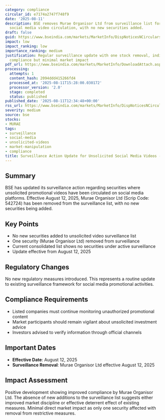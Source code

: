 ```yaml
---
category: compliance
circular_id: e7174a2747f748f9
date: '2025-08-11'
description: BSE removes Murae Organisor Ltd from surveillance list for unsolicited
  social media video circulation, with no new securities added.
draft: false
guid: https://www.bseindia.com/markets/MarketInfo/DispNoticesNCirculars.aspx?Noticeid={5D5C93C5-3A42-4326-A9A9-1E03725D4259}&noticeno=20250811-42&dt=08/11/2025&icount=42&totcount=58&flag=0
impact: low
impact_ranking: low
importance_ranking: medium
justification: Regular surveillance update with one stock removal, indicating improved
  compliance but minimal market impact
pdf_url: https://www.bseindia.com/markets/MarketInfo/DownloadAttach.aspx?id=20250811-42&attachedId=6e762ace-c741-445a-a53e-772e34463672
processing:
  attempts: 1
  content_hash: 2094ddd415266fd4
  processed_at: '2025-08-11T15:28:00.030172'
  processor_version: '2.0'
  stage: completed
  status: published
published_date: '2025-08-11T12:34:48+00:00'
rss_url: https://www.bseindia.com/markets/MarketInfo/DispNoticesNCirculars.aspx?Noticeid={5D5C93C5-3A42-4326-A9A9-1E03725D4259}&noticeno=20250811-42&dt=08/11/2025&icount=42&totcount=58&flag=0
severity: medium
source: bse
stocks:
- MURAE
tags:
- surveillance
- social-media
- unsolicited-videos
- market-manipulation
- compliance
title: Surveillance Action Update for Unsolicited Social Media Videos - August 2025
---
```


## Summary

BSE has updated its surveillance action regarding securities where unsolicited promotional videos have been circulated on social media platforms. Effective August 12, 2025, Murae Organisor Ltd (Scrip Code: 542724) has been removed from the surveillance list, with no new securities being added.

## Key Points

- No new securities added to unsolicited video surveillance list
- One security (Murae Organisor Ltd) removed from surveillance
- Current consolidated list shows no securities under active surveillance
- Update effective from August 12, 2025

## Regulatory Changes

No new regulatory measures introduced. This represents a routine update to existing surveillance framework for social media promotional activities.

## Compliance Requirements

- Listed companies must continue monitoring unauthorized promotional content
- Market participants should remain vigilant about unsolicited investment advice
- Investors advised to verify information through official channels

## Important Dates

- **Effective Date**: August 12, 2025
- **Surveillance Removal**: Murae Organisor Ltd effective August 12, 2025

## Impact Assessment

Positive development showing improved compliance by Murae Organisor Ltd. The absence of new additions to the surveillance list suggests either improved market discipline or effective deterrent effect of existing measures. Minimal direct market impact as only one security affected with removal from restrictive measures.